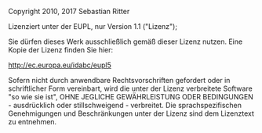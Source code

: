 Copyright 2010, 2017 Sebastian Ritter

Lizenziert unter der EUPL, nur Version 1.1 ("Lizenz");

Sie dürfen dieses Werk ausschließlich gemäß dieser Lizenz nutzen.
Eine Kopie der Lizenz finden Sie hier:

http://ec.europa.eu/idabc/eupl5

Sofern nicht durch anwendbare Rechtsvorschriften gefordert oder in schriftlicher Form vereinbart, wird die unter der Lizenz verbreitete Software "so wie sie ist", OHNE JEGLICHE GEWÄHRLEISTUNG ODER BEDINGUNGEN - ausdrücklich oder stillschweigend - verbreitet. Die sprachspezifischen Genehmigungen und Beschränkungen unter der Lizenz sind dem Lizenztext zu entnehmen. 


